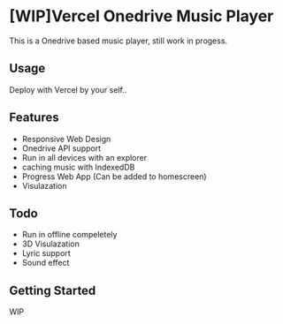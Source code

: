 # \[WIP\]Vercel Onedrive Music Player

This is a Onedrive based music player, still work in progess.

## Usage

Deploy with Vercel by your self..

## Features

- Responsive Web Design
- Onedrive API support
- Run in all devices with an explorer
- caching music with IndexedDB
- Progress Web App (Can be added to homescreen)
- Visulazation

## Todo

- Run in offline compeletely
- 3D Visulazation
- Lyric support
- Sound effect

## Getting Started

WIP
